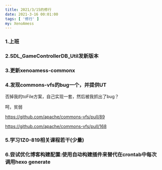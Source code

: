 ```yaml
---
title: 2021/3/15的修行
date: 2021-3-16 00:01:00
tags: [ '修行' ]
my: XenoAmess
---
```


### 1.上班

### 2.SDL_GameControllerDB_Util发新版本

### 3.更新xenoamess-commonx

### 4.发现commons-vfs的bug一个，并提供UT

否掉我的toFile方案，自己实现一套，然后被我抓出了bug？

呵，贫弱

https://github.com/apache/commons-vfs/pull/89

https://github.com/apache/commons-vfs/pull/168

### 5.学习1Z0-819相关课程若干(少量)

### 6.尝试优化博客构建配置:使用自动构建插件来替代在crontab中每次调用hexo generate
